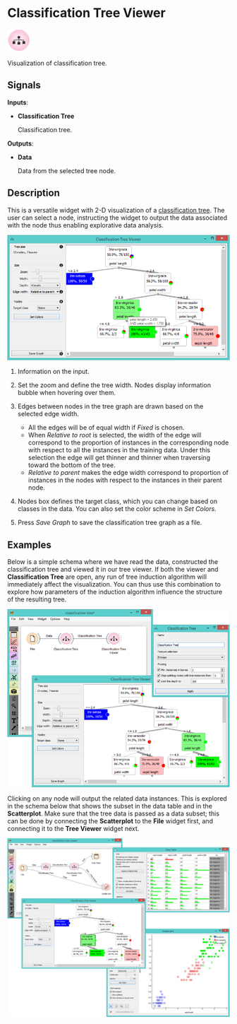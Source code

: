 Classification Tree Viewer
==========================

![image](icons/classification-tree-viewer.png)

Visualization of classification tree.

Signals
-------

**Inputs**:

- **Classification Tree**

  Classification tree.

**Outputs**:

- **Data**

  Data from the selected tree node.

Description
-----------

This is a versatile widget with 2-D visualization of a [classification tree](https://en.wikipedia.org/wiki/Decision_tree_learning).
The user can select a node, instructing the widget to output the data
associated with the node thus enabling explorative data analysis.

![Classification Tree Graph](images/ClassificationTreeViewer-stamped.png)

1. Information on the input.

2. Set the zoom and define the tree width. Nodes display
  information bubble when hovering over them.

3. Edges between nodes in the tree graph are drawn based on the selected
  edge width.
    - All the edges will be of equal width if *Fixed* is chosen.
    - When *Relative to root* is selected, the width of the edge will correspond to
    the proportion of instances in the corresponding node with respect to
    all the instances in the training data. Under this selection the edge will get thinner and
  thinner when traversing toward the bottom of the tree.
    - *Relative to parent* makes the edge width correspond to proportion of instances in the
    nodes with respect to the instances in their parent node.

4. Nodes box defines the target class, which you can change based on
  classes in the data. You can also set the color scheme in *Set Colors*.

5. Press *Save Graph* to save the classification tree graph as a file.

Examples
--------

Below is a simple schema where we have read the data, constructed
the classification tree and viewed it in our tree viewer. If
both the viewer and **Classification Tree**
are open, any run of tree induction algorithm will immediately
affect the visualization. You can thus use this combination to
explore how parameters of the induction algorithm influence the
structure of the resulting tree.

<img src="images/ClassificationTreeViewer-SimpleSchema.png" alt="image" width="600">

Clicking on any node will output the related data instances. This is explored in the schema below
that shows the subset in the data table and in the
**Scatterplot**. Make sure that the tree data is passed as a data subset; this
can be done by connecting the **Scatterplot** to the **File** widget first,
and connecting it to the **Tree Viewer** widget next.

<img src="images/ClassificationTreeViewer-Interaction.png" alt="image" width="600">
